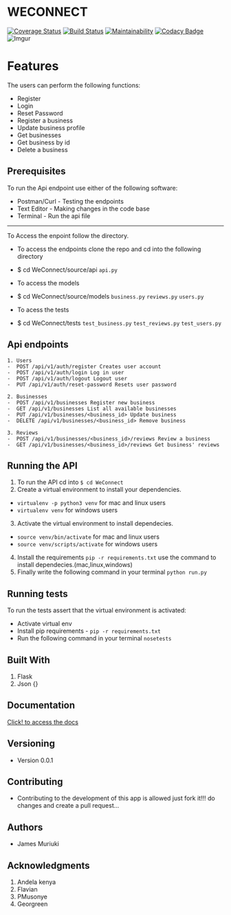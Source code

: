 WECONNECT
====
[![Coverage Status](https://coveralls.io/repos/github/james947/WeConnect/badge.svg?branch=challenge_2&service=github)](https://coveralls.io/github/james947/WeConnect?branch=challenge_2&service=github)
[![Build Status](https://travis-ci.org/james947/WeConnect.svg?branch=challenge_2)](https://travis-ci.org/james947/WeConnect)
[![Maintainability](https://api.codeclimate.com/v1/badges/89ce316b88ffd4f469f7/maintainability)](https://codeclimate.com/github/james947/WeConnect/maintainability)
[![Codacy Badge](https://api.codacy.com/project/badge/Grade/982f0c5de2f04f318156fb8f9a095e3b)](https://www.codacy.com/app/james947/WeConnect?utm_source=github.com&amp;utm_medium=referral&amp;utm_content=james947/WeConnect&amp;utm_campaign=Badge_Grade)
![Imgur](https://i.imgur.com/urrmxwS.png)

Features
===
The users can perform the following functions:

* Register
* Login
* Reset Password
* Register a business
* Update business profile
* Get businesses
* Get business by id
* Delete a business

Prerequisites
----
To run the Api endpoint use either of the following software:
* Postman/Curl - Testing the endpoints
* Text Editor - Making changes in the code base
*  Terminal - Run the api file

----
To Access the enpoint follow the directory.
- To access the endpoints clone the repo and cd into the following directory
* $ cd WeConnect/source/api ```api.py```

- To access the models
* $ cd WeConnect/source/models ```business.py``` ```reviews.py``` ```users.py```

- To acess the tests
* $ cd WeConnect/tests ```test_business.py``` ```test_reviews.py``` ```test_users.py```

Api endpoints
---
```
1. Users 
-  POST /api/v1/auth/register Creates user account
-  POST /api/v1/auth/login Log in user
-  POST /api/v1/auth/logout Logout user
-  PUT /api/v1/auth/reset-password Resets user password

2. Businesses
-  POST /api/v1/businesses Register new business
-  GET /api/v1/businesses List all available businesses
-  PUT /api/v1/businesses/<business_id> Update business 
-  DELETE /api/v1/businesses/<business_id> Remove business

3. Reviews
-  POST /api/v1/businesses/<business_id>/reviews Review a business
-  GET /api/v1/businesses/<business_id>/reviews Get business' reviews
```

Running the API
---
1. To run the API cd into ```$ cd WeConnect```
2. Create a virtual environment to install your dependencies.
* ```virtualenv -p python3 venv``` for mac and linux users
* ```virtualenv venv``` for windows users
3. Activate the virtual environment to install dependecies.
* ```source venv/bin/activate``` for mac and linux users
* ```source venv/scripts/activate``` for windows users
4. Install the requirements
```pip -r requirements.txt``` use the command to install dependecies.(mac,linux,windows)
5. Finally write the following command in your terminal ```python run.py```

Running tests
---
To run the tests assert that the virtual environment is activated:

* Activate virtual env
* Install pip requirements - ```pip -r requirements.txt```
* Run the following command in your terminal ```nosetests```

Built With
---
1. Flask 
2. Json {}

Documentation
---
[Click! to access the docs](https://documenter.getpostman.com/view/4227673/collection/RW1YpLqd)

Versioning
---
- Version 0.0.1

Contributing
---
- Contributing to the development of this app is allowed just fork it!!!
  do changes and create a pull request...

Authors
---
* James Muriuki

Acknowledgments
---
1. Andela kenya
2. Flavian 
3. PMusonye
4. Georgreen
